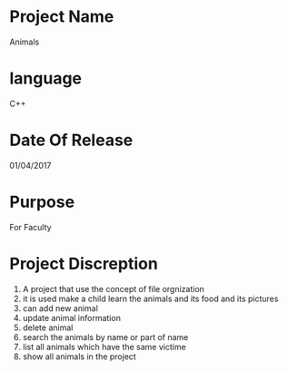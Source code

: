 # Project Name
  Animals

# language
  C++

# Date Of Release
  01/04/2017

# Purpose
  For Faculty

# Project Discreption
1) A project that use the concept of file orgnization 
2) it is used make a child learn the animals and its food and its pictures
3) can add new animal
4) update animal information
5) delete animal
6) search the animals by name or part of name
7) list all animals which have the same victime
8) show all animals in the project
